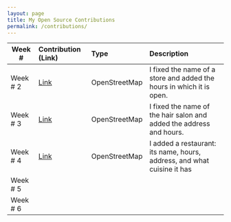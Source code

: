 ```yaml
---
layout: page
title: My Open Source Contributions
permalink: /contributions/
---
```


<!--
Type of the contribution should be "Wikipedia edit", "OpenStreet Map feature", "Project Documentation", "Project Code", "Blog Edit", etc.

The description should include a brief summary of what you did.

Replace the first row below with your contribution.

-->





| Week #      | Contribution (Link) | Type | Description |
|---|:---|:---|:---|
|Week # 2|[Link](https://www.openstreetmap.org/changeset/74403979) | OpenStreetMap| I fixed the name of a store and added the hours in which it is open.|
|Week # 3 |[Link](https://www.openstreetmap.org/changeset/75068309)|OpenStreetMap| I fixed the name of the hair salon and added the address and hours.|
| Week # 4|[Link](https://www.openstreetmap.org/changeset/75068526#map=18/40.58679/-73.95324)|OpenStreetMap | I added a restaurant: its name, hours, address, and what cuisine it has|
|  Week # 5   |     |     |      |
|  Week # 6   |     |     |      |

